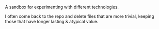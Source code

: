 A sandbox for experimenting with different technologies.

I often come back to the repo and delete files that are more trivial, keeping those that have longer lasting & atypical value.